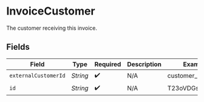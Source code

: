# InvoiceCustomer

The customer receiving this invoice.


## Fields

| Field                | Type                 | Required             | Description          | Example              |
| -------------------- | -------------------- | -------------------- | -------------------- | -------------------- |
| `externalCustomerId` | *String*             | :heavy_check_mark:   | N/A                  | customer_name        |
| `id`                 | *String*             | :heavy_check_mark:   | N/A                  | T23oVDGssdLbhijU     |